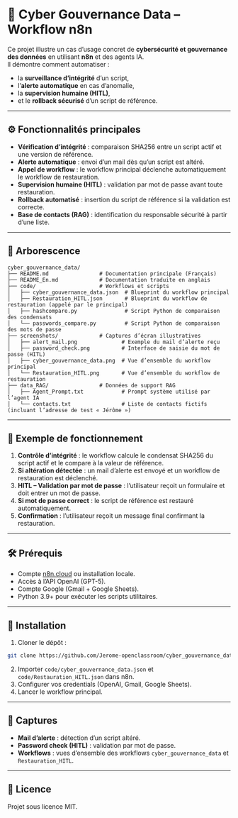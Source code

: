 # 🔐 Cyber Gouvernance Data – Workflow n8n

Ce projet illustre un cas d’usage concret de **cybersécurité et gouvernance des données** en utilisant **n8n** et des agents IA.  
Il démontre comment automatiser :  
- la **surveillance d’intégrité** d’un script,  
- l’**alerte automatique** en cas d’anomalie,  
- la **supervision humaine (HITL)**,  
- et le **rollback sécurisé** d’un script de référence.  

---

## ⚙️ Fonctionnalités principales
- **Vérification d’intégrité** : comparaison SHA256 entre un script actif et une version de référence.  
- **Alerte automatique** : envoi d’un mail dès qu’un script est altéré.  
- **Appel de workflow** : le workflow principal déclenche automatiquement le workflow de restauration.  
- **Supervision humaine (HITL)** : validation par mot de passe avant toute restauration.  
- **Rollback automatisé** : insertion du script de référence si la validation est correcte.  
- **Base de contacts (RAG)** : identification du responsable sécurité à partir d’une liste.  

---

## 💾 Arborescence

```
cyber_gouvernance_data/
├── README.md                # Documentation principale (Français)
├── README_En.md             # Documentation traduite en anglais
├── code/                    # Workflows et scripts
│   ├── cyber_gouvernance_data.json  # Blueprint du workflow principal
│   ├── Restauration_HITL.json       # Blueprint du workflow de restauration (appelé par le principal)
│   ├── hashcompare.py               # Script Python de comparaison des condensats
│   └── passwords_compare.py         # Script Python de comparaison des mots de passe
├── screenshots/             # Captures d’écran illustratives
│   ├── alert_mail.png              # Exemple du mail d’alerte reçu
│   ├── password_check.png          # Interface de saisie du mot de passe (HITL)
│   ├── cyber_gouvernance_data.png  # Vue d’ensemble du workflow principal
│   └── Restauration_HITL.png       # Vue d’ensemble du workflow de restauration
├── data_RAG/                # Données de support RAG
│   ├── Agent_Prompt.txt            # Prompt système utilisé par l’agent IA
│   └── contacts.txt                # Liste de contacts fictifs (incluant l’adresse de test « Jérôme »)
```

---

## 📌 Exemple de fonctionnement

1. **Contrôle d’intégrité** : le workflow calcule le condensat SHA256 du script actif et le compare à la valeur de référence.  
2. **Si altération détectée** : un mail d’alerte est envoyé et un workflow de restauration est déclenché.  
3. **HITL – Validation par mot de passe** : l’utilisateur reçoit un formulaire et doit entrer un mot de passe.  
4. **Si mot de passe correct** : le script de référence est restauré automatiquement.  
5. **Confirmation** : l’utilisateur reçoit un message final confirmant la restauration.  

---

## 🛠️ Prérequis

- Compte [n8n.cloud](https://n8n.io) ou installation locale.  
- Accès à l’API OpenAI (GPT-5).  
- Compte Google (Gmail + Google Sheets).  
- Python 3.9+ pour exécuter les scripts utilitaires.  

---

## 🚀 Installation

1. Cloner le dépôt :  
```bash
git clone https://github.com/Jerome-openclassroom/cyber_gouvernance_data.git
```
2. Importer `code/cyber_gouvernance_data.json` et `code/Restauration_HITL.json` dans n8n.  
3. Configurer vos credentials (OpenAI, Gmail, Google Sheets).  
4. Lancer le workflow principal.  

---

## 📸 Captures

- **Mail d’alerte** : détection d’un script altéré.  
- **Password check (HITL)** : validation par mot de passe.  
- **Workflows** : vues d’ensemble des workflows `cyber_gouvernance_data` et `Restauration_HITL`.  

---

## 📜 Licence

Projet sous licence MIT.  
